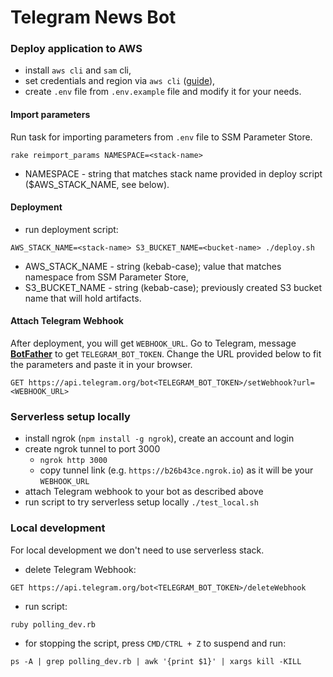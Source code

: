# Telegram News Bot

### Deploy application to AWS

* install `aws cli` and `sam` cli,
* set credentials and region via `aws cli` ([guide](https://docs.aws.amazon.com/sdk-for-java/v1/developer-guide/setup-credentials.html)),
* create `.env` file from `.env.example` file and modify it for your needs.

#### Import parameters

Run task for importing parameters from `.env` file to SSM Parameter Store.

`rake reimport_params NAMESPACE=<stack-name>`

* NAMESPACE - string that matches stack name provided in deploy script ($AWS_STACK_NAME, see below).

#### Deployment

* run deployment script:
```
AWS_STACK_NAME=<stack-name> S3_BUCKET_NAME=<bucket-name> ./deploy.sh
```

* AWS_STACK_NAME - string (kebab-case); value that matches namespace from SSM Parameter Store,
* S3_BUCKET_NAME - string (kebab-case); previously created S3 bucket name that will hold artifacts.

#### Attach Telegram Webhook

After deployment, you will get `WEBHOOK_URL`. Go to Telegram, message [**BotFather**](https://t.me/BotFather) to get `TELEGRAM_BOT_TOKEN`. Change the URL provided below to fit the parameters and paste it in your browser.

```
GET https://api.telegram.org/bot<TELEGRAM_BOT_TOKEN>/setWebhook?url=<WEBHOOK_URL>
```


### Serverless setup locally

* install ngrok (`npm install -g ngrok`), create an account and login
* create ngrok tunnel to port 3000
    * `ngrok http 3000`
    * copy tunnel link (e.g. `https://b26b43ce.ngrok.io`) as it will be your `WEBHOOK_URL`
* attach Telegram webhook to your bot as described above
* run script to try serverless setup locally `./test_local.sh`


### Local development

For local development we don't need to use serverless stack.

* delete Telegram Webhook:

```
GET https://api.telegram.org/bot<TELEGRAM_BOT_TOKEN>/deleteWebhook
```

* run script:
```
ruby polling_dev.rb
```

* for stopping the script, press `CMD/CTRL + Z` to suspend and run:
```
ps -A | grep polling_dev.rb | awk '{print $1}' | xargs kill -KILL 
```
